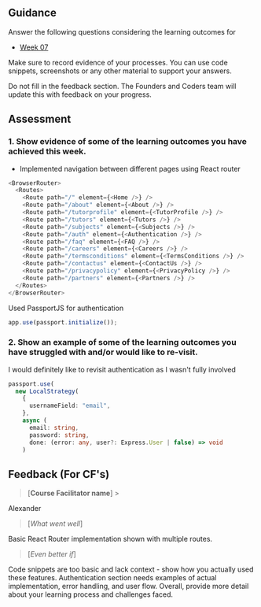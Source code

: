## Guidance

Answer the following questions considering the learning outcomes for

- [Week 07](https://learn.foundersandcoders.com/course/syllabus/developer/week07-project04-authentication/learning-outcomes/)

Make sure to record evidence of your processes. You can use code snippets, screenshots or any other material to support your answers.

Do not fill in the feedback section. The Founders and Coders team will update this with feedback on your progress.

## Assessment

### 1. Show evidence of some of the learning outcomes you have achieved this week.

- Implemented navigation between different pages using React router

```js
<BrowserRouter>
  <Routes>
    <Route path="/" element={<Home />} />
    <Route path="/about" element={<About />} />
    <Route path="/tutorprofile" element={<TutorProfile />} />
    <Route path="/tutors" element={<Tutors />} />
    <Route path="/subjects" element={<Subjects />} />
    <Route path="/auth" element={<Authentication />} />
    <Route path="/faq" element={<FAQ />} />
    <Route path="/careers" element={<Careers />} />
    <Route path="/termsconditions" element={<TermsConditions />} />
    <Route path="/contactus" element={<ContactUs />} />
    <Route path="/privacypolicy" element={<PrivacyPolicy />} />
    <Route path="/partners" element={<Partners />} />
  </Routes>
</BrowserRouter>
```

Used PassportJS for authentication

```ts
app.use(passport.initialize());
```

### 2. Show an example of some of the learning outcomes you have struggled with and/or would like to re-visit.

I would definitely like to revisit authentication as I wasn't fully involved

```ts
passport.use(
  new LocalStrategy(
    {
      usernameField: "email",
    },
    async (
      email: string,
      password: string,
      done: (error: any, user?: Express.User | false) => void
    )
```

## Feedback (For CF's)

> [**Course Facilitator name**] >

Alexander

>  [*What went well*]

Basic React Router implementation shown with multiple routes.

> [*Even better if*]

Code snippets are too basic and lack context - show how you actually used these features. Authentication section needs examples of actual implementation, error handling, and user flow. Overall, provide more detail about your learning process and challenges faced.
